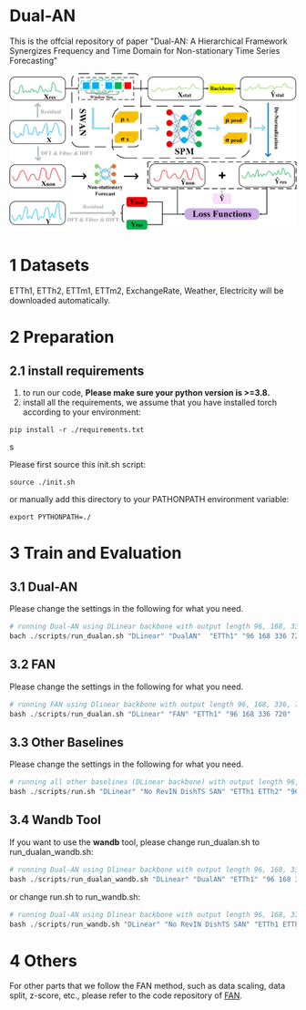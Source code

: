 # Dual-AN
This is the offcial repository of paper "Dual-AN: A Hierarchical Framework Synergizes Frequency and Time Domain for Non-stationary Time Series Forecasting"



![image](https://github.com/XinhuaMiao/Dual-AN/blob/main/fig/Overview%20of%20Dual-AN.png)

# 1 Datasets

ETTh1, ETTh2, ETTm1, ETTm2, ExchangeRate, Weather, Electricity will be downloaded automatically.

# 2 Preparation

## 2.1 install requirements

1. to run our code, **Please make sure your python version is >=3.8.**
2. install all the requirements, we assume that you have installed torch according to your environment:
```
pip install -r ./requirements.txt
```
s

Please first source this init.sh script:

```
source ./init.sh 
```

or manually add this directory to your PATHONPATH environment variable:

```
export PYTHONPATH=./
```

# 3 Train and Evaluation

## 3.1 Dual-AN


Please change the settings in the following for what you need.
```python
# running Dual-AN using DLinear backbone with output length 96, 168, 336, 720 on dataset ETTh1 with input window 96, and hyperparameter k = 4
bach ./scripts/run_dualan.sh "DLinear" "DualAN"  "ETTh1" "96 168 336 720"  "cuda:0" 96  "{freq_topk:4}"
```

## 3.2 FAN

Please change the settings in the following for what you need.
```python
# running FAN using Dlinear backbone with output length 96, 168, 336, 720 on dataset ETTh1 with input window 96, and hyperparameter k = 4
bash ./scripts/run_dualan.sh "DLinear" "FAN" "ETTh1" "96 168 336 720"  "cuda:0" 96  "{freq_topk:4}"
```

## 3.3 Other Baselines
Please change the settings in the following for what you need.
```python
# running all other baselines (DLinear backbone) with output length 96, 168, 336, 720 on dataset ETTh1 ETTh2 with input window 96
bash ./scripts/run.sh "DLinear" "No RevIN DishTS SAN" "ETTh1 ETTh2" "96 168 336 720"  "cuda:0" 96
```

## 3.4 Wandb Tool
If you want to use the **wandb** tool, please change run_dualan.sh to run_dualan_wandb.sh:

```python
# running Dual-AN using Dlinear backbone with output length 96, 168, 336, 720 on dataset ETTh1 with input window 96, and hyperparameter k = 4
bash ./scripts/run_dualan_wandb.sh "DLinear" "DualAN" "ETTh1" "96 168 336 720"  "cuda:0" 96  "{freq_topk:4}"
```

or change run.sh to run_wandb.sh:

```python
# running Dual-AN using Dlinear backbone with output length 96, 168, 336, 720 on dataset ETTh1 ETTh2 with input window 96, and hyperparameter k = 4
bash ./scripts/run_wandb.sh "DLinear" "No RevIN DishTS SAN" "ETTh1 ETTh2" "96 168 336 720"  "cuda:0" 96
```

# 4 Others
For other parts that we follow the FAN method, such as data scaling, data split, z-score, etc., please refer to the code repository of [FAN](https://github.com/wayne155/FAN).
